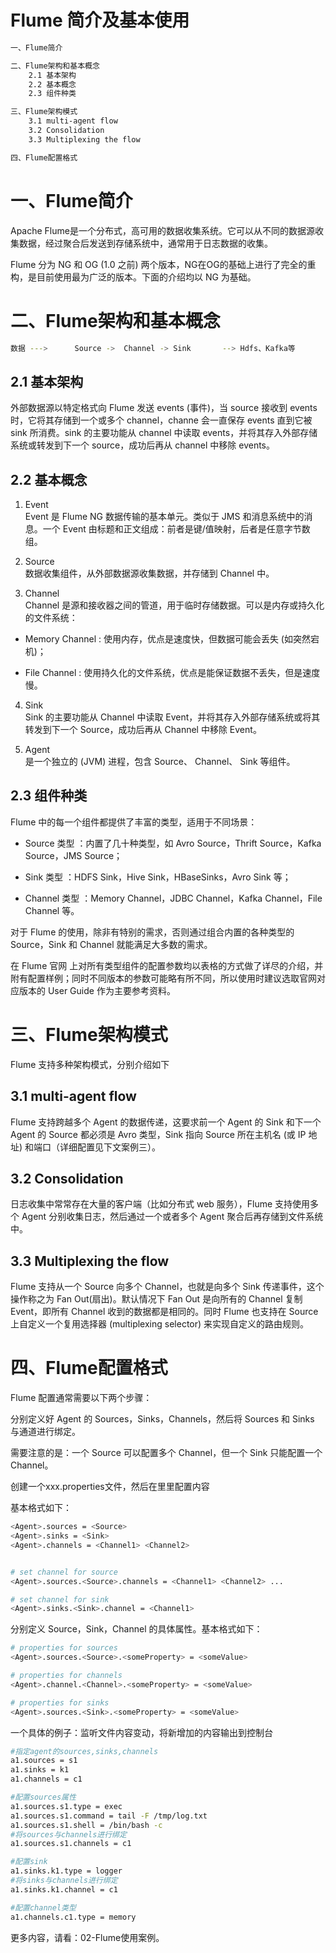 

Flume 简介及基本使用
===========
```sh
一、Flume简介

二、Flume架构和基本概念
	2.1 基本架构
	2.2 基本概念
	2.3 组件种类

三、Flume架构模式
	3.1 multi-agent flow
	3.2 Consolidation
	3.3 Multiplexing the flow

四、Flume配置格式
```


一、Flume简介
===========
Apache Flume是一个分布式，高可用的数据收集系统。它可以从不同的数据源收集数据，经过聚合后发送到存储系统中，通常用于日志数据的收集。

Flume 分为 NG 和 OG (1.0 之前) 两个版本，NG在OG的基础上进行了完全的重构，是目前使用最为广泛的版本。下面的介绍均以 NG 为基础。


二、Flume架构和基本概念
===========
```sh
数据 --->      Source ->  Channel -> Sink       --> Hdfs、Kafka等
```

2.1 基本架构
-----------
外部数据源以特定格式向 Flume 发送 events (事件)，当 source 接收到 events 时，它将其存储到一个或多个 channel，channe 会一直保存 events 直到它被 sink 所消费。sink 的主要功能从 channel 中读取 events，并将其存入外部存储系统或转发到下一个 source，成功后再从 channel 中移除 events。


2.2 基本概念
-----------
1. Event  
Event 是 Flume NG 数据传输的基本单元。类似于 JMS 和消息系统中的消息。一个 Event 由标题和正文组成：前者是键/值映射，后者是任意字节数组。


2. Source  
数据收集组件，从外部数据源收集数据，并存储到 Channel 中。


3. Channel      
Channel 是源和接收器之间的管道，用于临时存储数据。可以是内存或持久化的文件系统：

- Memory Channel : 使用内存，优点是速度快，但数据可能会丢失 (如突然宕机)；  

- File Channel : 使用持久化的文件系统，优点是能保证数据不丢失，但是速度慢。


4. Sink  
Sink 的主要功能从 Channel 中读取 Event，并将其存入外部存储系统或将其转发到下一个 Source，成功后再从 Channel 中移除 Event。


5. Agent   
是一个独立的 (JVM) 进程，包含 Source、 Channel、 Sink 等组件。



2.3 组件种类
-----------
Flume 中的每一个组件都提供了丰富的类型，适用于不同场景：

- Source 类型 ：内置了几十种类型，如 Avro Source，Thrift Source，Kafka Source，JMS Source；

- Sink 类型 ：HDFS Sink，Hive Sink，HBaseSinks，Avro Sink 等；

- Channel 类型 ：Memory Channel，JDBC Channel，Kafka Channel，File Channel 等。

对于 Flume 的使用，除非有特别的需求，否则通过组合内置的各种类型的 Source，Sink 和 Channel 就能满足大多数的需求。

在 Flume 官网 上对所有类型组件的配置参数均以表格的方式做了详尽的介绍，并附有配置样例；同时不同版本的参数可能略有所不同，所以使用时建议选取官网对应版本的 User Guide 作为主要参考资料。



三、Flume架构模式
===========
Flume 支持多种架构模式，分别介绍如下

3.1 multi-agent flow
-----------
Flume 支持跨越多个 Agent 的数据传递，这要求前一个 Agent 的 Sink 和下一个 Agent 的 Source 都必须是 Avro 类型，Sink 指向 Source 所在主机名 (或 IP 地址) 和端口（详细配置见下文案例三）。


3.2 Consolidation
-----------
日志收集中常常存在大量的客户端（比如分布式 web 服务），Flume 支持使用多个 Agent 分别收集日志，然后通过一个或者多个 Agent 聚合后再存储到文件系统中。


3.3 Multiplexing the flow
-----------
Flume 支持从一个 Source 向多个 Channel，也就是向多个 Sink 传递事件，这个操作称之为 Fan Out(扇出)。默认情况下 Fan Out 是向所有的 Channel 复制 Event，即所有 Channel 收到的数据都是相同的。同时 Flume 也支持在 Source 上自定义一个复用选择器 (multiplexing selector) 来实现自定义的路由规则。


四、Flume配置格式
===========
Flume 配置通常需要以下两个步骤：

分别定义好 Agent 的 Sources，Sinks，Channels，然后将 Sources 和 Sinks 与通道进行绑定。

需要注意的是：一个 Source 可以配置多个 Channel，但一个 Sink 只能配置一个 Channel。

创建一个xxx.properties文件，然后在里里配置内容

基本格式如下：
```sh
<Agent>.sources = <Source>
<Agent>.sinks = <Sink>
<Agent>.channels = <Channel1> <Channel2>


# set channel for source
<Agent>.sources.<Source>.channels = <Channel1> <Channel2> ...

# set channel for sink
<Agent>.sinks.<Sink>.channel = <Channel1>
```	

分别定义 Source，Sink，Channel 的具体属性。基本格式如下：
```sh
# properties for sources
<Agent>.sources.<Source>.<someProperty> = <someValue>

# properties for channels
<Agent>.channel.<Channel>.<someProperty> = <someValue>

# properties for sinks
<Agent>.sources.<Sink>.<someProperty> = <someValue>
```

一个具体的例子：监听文件内容变动，将新增加的内容输出到控制台
```sh
#指定agent的sources,sinks,channels
a1.sources = s1  
a1.sinks = k1  
a1.channels = c1  

#配置sources属性
a1.sources.s1.type = exec
a1.sources.s1.command = tail -F /tmp/log.txt
a1.sources.s1.shell = /bin/bash -c
#将sources与channels进行绑定
a1.sources.s1.channels = c1

#配置sink 
a1.sinks.k1.type = logger
#将sinks与channels进行绑定  
a1.sinks.k1.channel = c1  

#配置channel类型
a1.channels.c1.type = memory
```


更多内容，请看：02-Flume使用案例。






